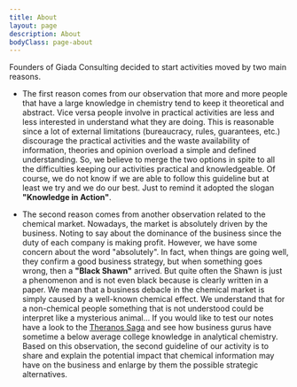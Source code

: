 ```yaml
---
title: About
layout: page
description: About
bodyClass: page-about
---
```

Founders of Giada Consulting decided to start activities moved by two main reasons.

* The first reason comes from our observation that more and more people that have a large knowledge in chemistry tend to keep it theoretical and abstract. 
Vice versa people involve in practical activities are less and less interested in understand what they are doing. This is reasonable since a lot of external limitations (bureaucracy, 
rules, guarantees, etc.) discourage the practical activities and the waste availability of information, theories and opinion overload a simple and defined understanding. 
So, we believe to merge the two options in spite to all the difficulties keeping our activities practical and knowledgeable. Of course, we do not know if we are able to follow this 
guideline but at least we try and we do our best. Just to remind it adopted the slogan **"Knowledge in Action"**.


* The second reason comes from another observation related to the chemical market. Nowadays, the market is absolutely driven by the business. Noting to say about the dominance of the 
business since the duty of each company is making profit. However, we have some concern about the word "absolutely". In fact, when things are going well, they confirm a good business 
strategy, but when something goes wrong, then a **"Black Shawn"** arrived. But quite often the Shawn is just a phenomenon and is not even black because is clearly written in a paper. 
We mean that a business debacle in the chemical market is simply caused by  a well-known chemical effect. We understand that for a non-chemical people something that is not understood 
could be interpret like a mysterious animal... If you would like to test our notes have a look to the 
[Theranos Saga](https://www.investopedia.com/articles/investing/020116/theranos-fallen-unicorn.asp#:~:text=2003%3A%20Nineteen%2Dyear%2Dold,gaining%20a%20%2430%20million%20valuation.) 
and see how business gurus have sometime a below average college knowledge in analytical chemistry.
Based on this observation, the second guideline of our activity is to share and explain the potential impact that chemical information may have on the business and enlarge by them the possible strategic alternatives.
